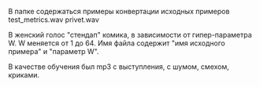 В папке содержаться примеры конвертации исходных примеров
test_metrics.wav
privet.wav

В женский голос "стендап" комика, в зависимости от гипер-параметра W.
W меняется от 1 до 64.
Имя файла содержит "имя исходного примера" и "параметр W".

В качестве обучения был mp3 с выступления, с шумом, смехом, криками.


